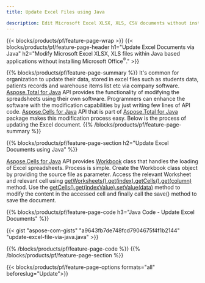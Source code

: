 ```yaml
---
title: Update Excel Files using Java 

description: Edit Microsoft Excel XLSX, XLS, CSV documents without installing Microsoft Office within Java based applications.
---
```


{{< blocks/products/pf/feature-page-wrap >}}
{{< blocks/products/pf/feature-page-header h1="Update Excel Documents via Java" h2="Modify Microsoft Excel XLSX, XLS files within Java based applications without installing Microsoft Office<sup>&reg;</sup>." >}}

{{% blocks/products/pf/feature-page-summary %}}
It's common for organization to update their data, stored in excel files such as students data, patients records and warehouse items list etc via company software. [Aspose.Total for Java](https://products.aspose.com/total/java/) API provides the functionality of modifying the spreadsheets using their own software. Programmers can enhance the software with the modification capabilities by just writing few lines of API code. [Aspose.Cells for Java](https://products.aspose.com/cells/java/) API that is part of [Aspose.Total for Java](https://products.aspose.com/total/java/) package makes this modification process easy. Below is the process of updating the Excel document.
{{% /blocks/products/pf/feature-page-summary  %}}

{{% blocks/products/pf/feature-page-section  h2="Update Excel Documents using Java" %}}

[Aspose.Cells for Java](https://products.aspose.com/cells/java/) API provides [Workbook](https://reference.aspose.com/cells/java/com.aspose.cells/Workbook) class that handles the loading of Excel spreadsheets. Process is simple. Create the Workbook class object by providing the source file as parameter. Access the relevant Worksheet and relevant cell using [getWorksheets().get(index).getCells().get(column)](https://reference.aspose.com/cells/java/com.aspose.cells/cells#Item%20(int)) method. Use the [getCells().get(indexValue).setValue(data)](https://reference.aspose.com/cells/java/com.aspose.cells/cell#Value) method to modify the content in the accessed cell and finally call the save() method to save the document.

{{% blocks/products/pf/feature-page-code h3="Java Code - Update Excel Documents" %}}

{{< gist "aspose-com-gists" "a9643fb7de748fcd7904675f4f1b2144" "update-excel-file-via-java.java" >}}

{{% /blocks/products/pf/feature-page-code  %}}
{{% /blocks/products/pf/feature-page-section %}}

{{< blocks/products/pf/feature-page-options formats="all" beforeslug="Update">}}
